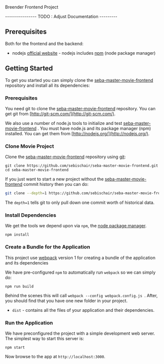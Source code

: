 Breender Frontend Project

---------------- TODO : Adjust Documentation ---------

## Prerequisites

Both for the frontend and the backend:

-   nodejs [official website](https://nodejs.org/en/) - nodejs includes [npm](https://www.npmjs.com/) (node package manager)

## Getting Started

To get you started you can simply clone the [seba-master-movie-frontend](https://github.com/sebischair/seba-master-movie-frontend/) repository and install all its dependencies:

### Prerequisites

You need git to clone the [seba-master-movie-frontend](https://github.com/sebischair/seba-master-movie-frontend/) repository. You can get git from [http://git-scm.com/](http://git-scm.com/).

We also use a number of node.js tools to initialize and test [seba-master-movie-frontend](https://github.com/sebischair/seba-master-movie-frontend/) . You must have node.js and its package manager (npm) installed. You can get them from [http://nodejs.org/](http://nodejs.org/).

### Clone Movie Project

Clone the [seba-master-movie-frontend](https://github.com/sebischair/seba-master-movie-frontend/) repository using [git](http://git-scm.com/):

```
git clone https://github.com/sebischair/seba-master-movie-frontend.git
cd seba-master-movie-frontend
```

If you just want to start a new project without the [seba-master-movie-frontend](https://github.com/sebischair/seba-master-movie-frontend/) commit history then you can do:

```bash
git clone --depth=1 https://github.com/sebischair/seba-master-movie-frontend.git <your-project-name>
```

The `depth=1` tells git to only pull down one commit worth of historical data.

### Install Dependencies

We get the tools we depend upon via `npm`, the [node package manager](https://www.npmjs.com).

```
npm install
```

### Create a Bundle for the Application

This project use [webpack](https://github.com/webpack/webpack) version 1 for creating a bundle of the application and its dependencies

We have pre-configured `npm` to automatically run `webpack` so we can simply do:

```
npm run build
```

Behind the scenes this will call `webpack --config webpack.config.js `. After, you should find that you have one new folder in your project.

-   `dist` - contains all the files of your application and their dependencies.

### Run the Application

We have preconfigured the project with a simple development web server. The simplest way to start
this server is:

```
npm start
```

Now browse to the app at `http://localhost:3000`.

